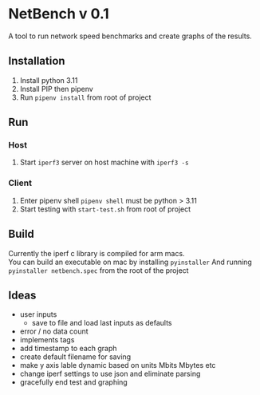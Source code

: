 # NetBench v 0.1
A tool to run network speed benchmarks and create graphs of the results.


## Installation
1. Install python 3.11
2. Install PIP then pipenv
4. Run `pipenv install` from root of project


## Run

### Host
1. Start `iperf3` server on host machine with `iperf3 -s`
### Client
1. Enter pipenv shell `pipenv shell` must be python > 3.11
2. Start testing with `start-test.sh` from root of project


## Build
Currently the iperf c library is compiled for arm macs.  
You can build an executable on mac by installing `pyinstaller`
And running `pyinstaller netbench.spec` from the root of the project


## Ideas
- user inputs
    - save to file and load last inputs as defaults
- error / no data count
- implements tags
- add timestamp to each graph
- create default filename for saving
- make y axis lable dynamic based on units Mbits Mbytes etc
- change iperf settings to use json and eliminate parsing
- gracefully end test and graphing
